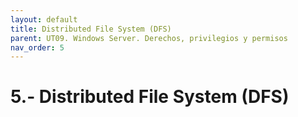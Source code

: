 ```yaml
---
layout: default
title: Distributed File System (DFS)
parent: UT09. Windows Server. Derechos, privilegios y permisos
nav_order: 5
---
```


# 5.- Distributed File System (DFS)
